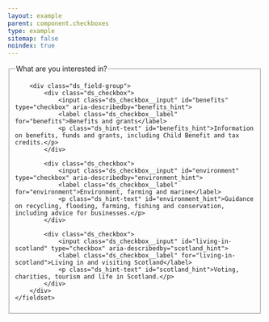 ```yaml
---
layout: example
parent: component.checkboxes
type: example
sitemap: false
noindex: true
---
```

<div class="ds_question">
    <fieldset>
        <legend>What are you interested in?</legend>

        <div class="ds_field-group">
            <div class="ds_checkbox">
                <input class="ds_checkbox__input" id="benefits" type="checkbox" aria-describedby="benefits_hint">
                <label class="ds_checkbox__label" for="benefits">Benefits and grants</label>
                <p class="ds_hint-text" id="benefits_hint">Information on benefits, funds and grants, including Child Benefit and tax credits.</p>
            </div>

            <div class="ds_checkbox">
                <input class="ds_checkbox__input" id="environment" type="checkbox" aria-describedby="environment_hint">
                <label class="ds_checkbox__label" for="environment">Environment, farming and marine</label>
                <p class="ds_hint-text" id="environment_hint">Guidance on recycling, flooding, farming, fishing and conservation, including advice for businesses.</p>
            </div>

            <div class="ds_checkbox">
                <input class="ds_checkbox__input" id="living-in-scotland" type="checkbox" aria-describedby="scotland_hint">
                <label class="ds_checkbox__label" for="living-in-scotland">Living in and visiting Scotland</label>
                <p class="ds_hint-text" id="scotland_hint">Voting, charities, tourism and life in Scotland.</p>
            </div>
        </div>
    </fieldset>
</div>
